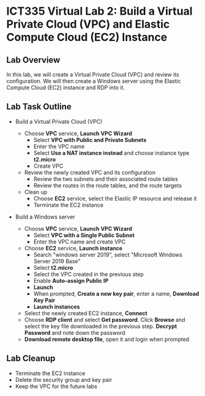 # ICT335 Virtual Lab 2: Build a Virtual Private Cloud (VPC) and Elastic Compute Cloud (EC2) Instance

## Lab Overview
In this lab, we will create a Virtual Private Cloud (VPC) and review its configuration. We will then create a Windows server using the Elastic Compute Cloud (EC2) instance and RDP into it.

## Lab Task Outline
- Build a Virtual Private Cloud (VPC)
  - Choose __VPC__ service, __Launch VPC Wizard__
    - Select __VPC with Public and Private Subnets__
    - Enter the VPC name
    - Select __Use a NAT instance instead__ and choose instance type __t2.micro__
    - Create VPC
  - Review the newly created VPC and its configuration
    - Review the two subnets and their associated route tables
    - Review the routes in the route tables, and the route targets
  - Clean up
    - Choose __EC2__ service, select the Elastic IP resource and release it
    - Terminate the EC2 instance

- Build a Windows server
  - Choose __VPC__ service, __Launch VPC Wizard__
    - Select __VPC with a Single Public Subnet__
    - Enter the VPC name and create VPC
  - Choose __EC2__ service, __Launch instance__
    - Search "windows server 2019", select "Microsoft Windows Server 2019 Base"
    - Select __t2.micro__
    - Select the VPC created in the previous step
    - Enable __Auto-assign Public IP__
    - __Launch__
    - When prompted, __Create a new key pair__, enter a name, __Download Key Pair__
    - __Launch instances__
  - Select the newly created EC2 instance, __Connect__
  - Choose __RDP client__ and select __Get password__. Click __Browse__ and select the key file downloaded in the previous step. __Decrypt Password__ and note down the password
  - __Download remote desktop file__, open it and login when prompted

## Lab Cleanup
- Terminate the EC2 instance
- Delete the security group and key pair
- Keep the VPC for the future labs
